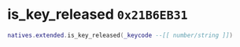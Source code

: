 # is_key_released `0x21B6EB31`

```lua
natives.extended.is_key_released(_keycode --[[ number/string ]])
```